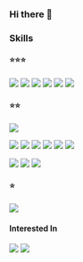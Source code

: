 ### Hi there 👋

### Skills
#### ⭐️⭐️⭐️
<img src="https://img.shields.io/badge/Java-1E8CBE?style=flat-square&logo=OpenJDK&logoColor=white"/> <img src="https://img.shields.io/badge/Spring Boot-6DB33F?style=flat-square&logo=Spring Boot&logoColor=white"/> <img src="https://img.shields.io/badge/MySQL-4479A1?style=flat-square&logo=MySQL&logoColor=white"/> <img src="https://img.shields.io/badge/JPA Hibernate-59666C?style=flat-square&logo=Hibernate&logoColor=white"/> <img src="https://img.shields.io/badge/JUnit5-25A162?style=flat-square&logo=JUnit5&logoColor=white"/> <img src="https://img.shields.io/badge/Git-F05032?style=flat-square&logo=Git&logoColor=white"/>

#### ⭐️⭐️
<img src="https://img.shields.io/badge/Spring Batch-6DB33F?style=flat-square"/>   

<img src="https://img.shields.io/badge/AWS-232F3E?style=flat-square&logo=Amazon AWS&logoColor=white"/> <img src="https://img.shields.io/badge/AWS EC2-FF9900?style=flat-square&logo=Amazon EC2&logoColor=white"/> <img src="https://img.shields.io/badge/AWS RDS-527FFF?style=flat-square&logo=Amazon RDS&logoColor=white"/> <img src="https://img.shields.io/badge/AWS S3-569A31?style=flat-square&logo=Amazon S3&logoColor=white"/> <img src="https://img.shields.io/badge/Docker-2496ED?style=flat-square?logo=Docker&logoColor=white"/> <img src="https://img.shields.io/badge/Linux-FCC624?style=flat-square?logo=Linux&logoColor=white"/>   

<img src="https://img.shields.io/badge/JavaScript-F7DF1E?style=flat-square&logo=JavaScript&logoColor=white"/> <img src="https://img.shields.io/badge/TypeScript-3178C6?style=flat-square&logo=TypeScript&logoColor=white"/> <img src="https://img.shields.io/badge/React-61DAFB?style=flat-square&logo=React&logoColor=white"/>

#### ⭐️
<img src="https://img.shields.io/badge/Jenkins-D24939?style=flat-square&logo=Jenkins&logoColor=white"/>

#### Interested In
<img src="https://img.shields.io/badge/MSA-E40045?style=flat-square"/> <img src="https://img.shields.io/badge/Apache Kafka-231F20?style=flat-square&logo=Apache Kafka&logoColor=white"/>

<!--
**hyunha95/hyunha95** is a ✨ _special_ ✨ repository because its `README.md` (this file) appears on your GitHub profile.

Here are some ideas to get you started:

- 🔭 I’m currently working on ...
- 🌱 I’m currently learning ...
- 👯 I’m looking to collaborate on ...
- 🤔 I’m looking for help with ...
- 💬 Ask me about ...
- 📫 How to reach me: ...
- 😄 Pronouns: ...
- ⚡ Fun fact: ...
-->
